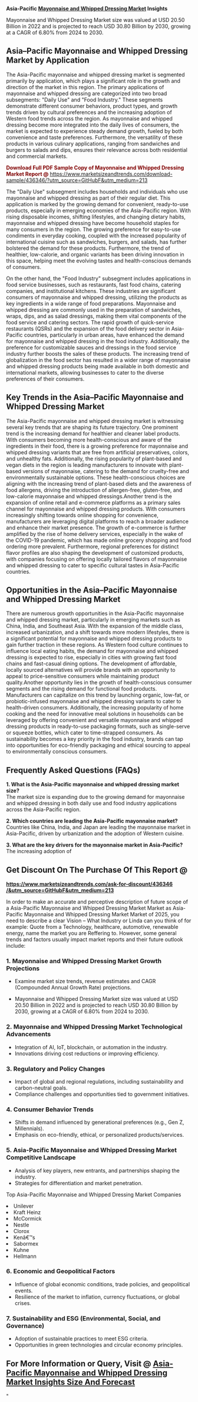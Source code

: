 <p><strong>Asia-Pacific&nbsp;<a href=""https://www.marketsizeandtrends.com/download-sample/436346/&amp;utm_source=GitHubF&amp;utm_medium=213"">Mayonnaise and Whipped Dressing Market</a> Insights</strong></p><p>Mayonnaise and Whipped Dressing Market size was valued at USD 20.50 Billion in 2022 and is projected to reach USD 30.80 Billion by 2030, growing at a CAGR of 6.80% from 2024 to 2030.</p><p><h2>Asia–Pacific Mayonnaise and Whipped Dressing Market by Application</h2><p>The Asia-Pacific mayonnaise and whipped dressing market is segmented primarily by application, which plays a significant role in the growth and direction of the market in this region. The primary applications of mayonnaise and whipped dressing are categorized into two broad subsegments: "Daily Use" and "Food Industry." These segments demonstrate different consumer behaviors, product types, and growth trends driven by cultural preferences and the increasing adoption of Western food trends across the region. As mayonnaise and whipped dressing become more integrated into the daily lives of consumers, the market is expected to experience steady demand growth, fueled by both convenience and taste preferences. Furthermore, the versatility of these products in various culinary applications, ranging from sandwiches and burgers to salads and dips, ensures their relevance across both residential and commercial markets. <p><strong><span style="color: #800000;">Download Full PDF Sample Copy of Mayonnaise and Whipped Dressing Market Report @</span>&nbsp;</strong><a href="https://www.marketsizeandtrends.com/download-sample/436346/?utm_source=GitHubF&amp;utm_medium=213" target="_blank">https://www.marketsizeandtrends.com/download-sample/436346/?utm_source=GitHubF&amp;utm_medium=213</a></p></p><p>The "Daily Use" subsegment includes households and individuals who use mayonnaise and whipped dressing as part of their regular diet. This application is marked by the growing demand for convenient, ready-to-use products, especially in emerging economies of the Asia-Pacific region. With rising disposable incomes, shifting lifestyles, and changing dietary habits, mayonnaise and whipped dressing have become household staples for many consumers in the region. The growing preference for easy-to-use condiments in everyday cooking, coupled with the increased popularity of international cuisine such as sandwiches, burgers, and salads, has further bolstered the demand for these products. Furthermore, the trend of healthier, low-calorie, and organic variants has been driving innovation in this space, helping meet the evolving tastes and health-conscious demands of consumers. </p><p>On the other hand, the "Food Industry" subsegment includes applications in food service businesses, such as restaurants, fast food chains, catering companies, and institutional kitchens. These industries are significant consumers of mayonnaise and whipped dressing, utilizing the products as key ingredients in a wide range of food preparations. Mayonnaise and whipped dressing are commonly used in the preparation of sandwiches, wraps, dips, and as salad dressings, making them vital components of the food service and catering sectors. The rapid growth of quick-service restaurants (QSRs) and the expansion of the food delivery sector in Asia-Pacific countries, particularly in urban areas, have enhanced the demand for mayonnaise and whipped dressing in the food industry. Additionally, the preference for customizable sauces and dressings in the food service industry further boosts the sales of these products. The increasing trend of globalization in the food sector has resulted in a wider range of mayonnaise and whipped dressing products being made available in both domestic and international markets, allowing businesses to cater to the diverse preferences of their consumers. </p><h2>Key Trends in the Asia–Pacific Mayonnaise and Whipped Dressing Market</h2><p>The Asia-Pacific mayonnaise and whipped dressing market is witnessing several key trends that are shaping its future trajectory. One prominent trend is the increasing demand for healthier and cleaner label products. With consumers becoming more health-conscious and aware of the ingredients in their food, there is a growing preference for mayonnaise and whipped dressing variants that are free from artificial preservatives, colors, and unhealthy fats. Additionally, the rising popularity of plant-based and vegan diets in the region is leading manufacturers to innovate with plant-based versions of mayonnaise, catering to the demand for cruelty-free and environmentally sustainable options. These health-conscious choices are aligning with the increasing trend of plant-based diets and the awareness of food allergens, driving the introduction of allergen-free, gluten-free, and low-calorie mayonnaise and whipped dressings.Another trend is the expansion of online retail and e-commerce platforms as a primary sales channel for mayonnaise and whipped dressing products. With consumers increasingly shifting towards online shopping for convenience, manufacturers are leveraging digital platforms to reach a broader audience and enhance their market presence. The growth of e-commerce is further amplified by the rise of home delivery services, especially in the wake of the COVID-19 pandemic, which has made online grocery shopping and food ordering more prevalent. Furthermore, regional preferences for distinct flavor profiles are also shaping the development of customized products, with companies focusing on offering locally tailored flavors of mayonnaise and whipped dressing to cater to specific cultural tastes in Asia-Pacific countries. </p><h2>Opportunities in the Asia–Pacific Mayonnaise and Whipped Dressing Market</h2><p>There are numerous growth opportunities in the Asia-Pacific mayonnaise and whipped dressing market, particularly in emerging markets such as China, India, and Southeast Asia. With the expansion of the middle class, increased urbanization, and a shift towards more modern lifestyles, there is a significant potential for mayonnaise and whipped dressing products to gain further traction in these regions. As Western food culture continues to influence local eating habits, the demand for mayonnaise and whipped dressing is expected to rise, especially in cities with growing fast food chains and fast-casual dining options. The development of affordable, locally sourced alternatives will provide brands with an opportunity to appeal to price-sensitive consumers while maintaining product quality.Another opportunity lies in the growth of health-conscious consumer segments and the rising demand for functional food products. Manufacturers can capitalize on this trend by launching organic, low-fat, or probiotic-infused mayonnaise and whipped dressing variants to cater to health-driven consumers. Additionally, the increasing popularity of home cooking and the need for innovative meal solutions in households can be leveraged by offering convenient and versatile mayonnaise and whipped dressing products in ready-to-use packaging formats, such as single-serve or squeeze bottles, which cater to time-strapped consumers. As sustainability becomes a key priority in the food industry, brands can tap into opportunities for eco-friendly packaging and ethical sourcing to appeal to environmentally conscious consumers.</p><h2>Frequently Asked Questions (FAQs)</h2><p><strong>1. What is the Asia-Pacific mayonnaise and whipped dressing market size?</strong><br> The market size is expanding due to the growing demand for mayonnaise and whipped dressing in both daily use and food industry applications across the Asia-Pacific region. </p><p><strong>2. Which countries are leading the Asia-Pacific mayonnaise market?</strong><br> Countries like China, India, and Japan are leading the mayonnaise market in Asia-Pacific, driven by urbanization and the adoption of Western cuisine. </p><p><strong>3. What are the key drivers for the mayonnaise market in Asia-Pacific?</strong><br> The increasing adoption of</p><h2><strong>Get Discount On The Purchase Of This Report @&nbsp;</strong></h2><p><strong><a href=""https://www.marketsizeandtrends.com/ask-for-discount/436346/&amp;utm_source=GitHubF&amp;utm_medium=213"" target=""_blank"">https://www.marketsizeandtrends.com/ask-for-discount/436346<br />/&amp;utm_source=GitHubF&amp;utm_medium=213</a></strong></p><p>In order to make an accurate and perceptive description of future scope of a Asia-Pacific&nbsp;Mayonnaise and Whipped Dressing Market Market as Asia-Pacific&nbsp;Mayonnaise and Whipped Dressing Market Market of 2025, you need to describe a clear Vision &ndash; What Industry or Linda can you think of for example: Quote from a Technology, healthcare, automotive, renewable energy, name the market you are Reffering to. However, some general trends and factors usually impact market reports and their future outlook include:</p><h3>1.&nbsp;<strong>Mayonnaise and Whipped Dressing Market Growth Projections</strong></h3><ul><li>Examine market size trends, revenue estimates and CAGR (Compounded Annual Growth Rate) projections.</li><li><p>Mayonnaise and Whipped Dressing Market size was valued at USD 20.50 Billion in 2022 and is projected to reach USD 30.80 Billion by 2030, growing at a CAGR of 6.80% from 2024 to 2030.</p></li></ul><h3>2.&nbsp;<strong>Mayonnaise and Whipped Dressing Market Technological Advancements</strong></h3><ul><li>Integration of AI, IoT, blockchain, or automation in the industry.</li><li>Innovations driving cost reductions or improving efficiency.</li></ul><h3>3.&nbsp;<strong>Regulatory and Policy Changes</strong></h3><ul><li>Impact of global and regional regulations, including sustainability and carbon-neutral goals.</li><li>Compliance challenges and opportunities tied to government initiatives.</li></ul><h3>4.&nbsp;<strong>Consumer Behavior Trends</strong></h3><ul><li>Shifts in demand influenced by generational preferences (e.g., Gen Z, Millennials).</li><li>Emphasis on eco-friendly, ethical, or personalized products/services.</li></ul><h3>5.&nbsp;<strong>Asia-Pacific Mayonnaise and Whipped Dressing Market Competitive Landscape</strong></h3><ul><li>Analysis of key players, new entrants, and partnerships shaping the industry.</li><li>Strategies for differentiation and market penetration.</li></ul><p data-pm-slice=""1 1 []"">Top Asia-Pacific Mayonnaise and Whipped Dressing Market Companies</p><div data-test-id=""""><p><li>Unilever</li><li> Kraft Heinz</li><li> McCormick</li><li> Nestle</li><li> Clorox</li><li> Kenâ€™s</li><li> Sabormex</li><li> Kuhne</li><li> Hellmann</li></p></div><h3>6.&nbsp;<strong>Economic and Geopolitical Factors</strong></h3><ul><li>Influence of global economic conditions, trade policies, and geopolitical events.</li><li>Resilience of the market to inflation, currency fluctuations, or global crises.</li></ul><h3>7.&nbsp;<strong>Sustainability and ESG (Environmental, Social, and Governance)</strong></h3><ul><li>Adoption of sustainable practices to meet ESG criteria.</li><li>Opportunities in green technologies and circular economy principles.</li></ul><h2><strong>For More Information or Query, Visit @&nbsp;</strong><a href=""https://www.verifiedmarketreports.com/product/mayonnaise-and-whipped-dressing-market/"" target=""_blank"">Asia-Pacific Mayonnaise and Whipped Dressing Market Insights Size And Forecast</a></h2>"
